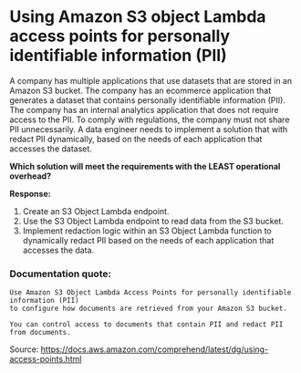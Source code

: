 # Using Amazon S3 object Lambda access points for personally identifiable information (PII)

A company has multiple applications that use datasets that are stored in an Amazon S3 bucket. The company has an ecommerce application that generates a dataset that contains personally identifiable information (PII). The company has an internal analytics application that does not require access to the PII.
To comply with regulations, the company must not share PII unnecessarily. A data engineer needs to implement a solution that with redact PII dynamically, based on the needs of each application that accesses the dataset.

**Which solution will meet the requirements with the LEAST operational overhead?**

**Response:**

1.  Create an S3 Object Lambda endpoint.
2.  Use the S3 Object Lambda endpoint to read data from the S3 bucket.
3.  Implement redaction logic within an S3 Object Lambda function to dynamically redact PII based on the needs of each application that accesses the data.

### Documentation quote:
```
Use Amazon S3 Object Lambda Access Points for personally identifiable information (PII)
to configure how documents are retrieved from your Amazon S3 bucket.

You can control access to documents that contain PII and redact PII from documents.
```

Source: https://docs.aws.amazon.com/comprehend/latest/dg/using-access-points.html
